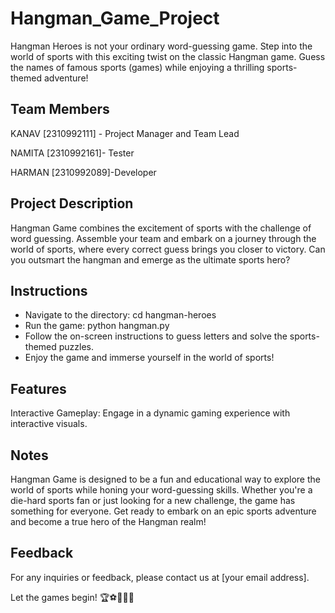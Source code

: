# Hangman_Game_Project

Hangman Heroes is not your ordinary word-guessing game. Step into the world of sports with this exciting twist on the classic Hangman game. Guess the names of famous sports (games) while enjoying a thrilling sports-themed adventure!




## Team Members
KANAV [2310992111] - Project Manager and Team Lead

NAMITA [2310992161]- Tester 

HARMAN [2310992089]-Developer






## Project Description

Hangman Game combines the excitement of sports with the challenge of word guessing. Assemble your team and embark on a journey through the world of sports, where every correct guess brings you closer to victory. Can you outsmart the hangman and emerge as the ultimate sports hero?


## Instructions

- Navigate to the directory: cd hangman-heroes
- Run the game: python hangman.py
- Follow the on-screen instructions to guess letters and solve the sports-themed puzzles.
- Enjoy the game and immerse yourself in the world of sports!




## Features

Interactive Gameplay: Engage in a dynamic gaming experience with interactive visuals.


## Notes
Hangman Game is designed to be a fun and educational way to explore the world of sports while honing your word-guessing skills. Whether you're a die-hard sports fan or just looking for a new challenge, the game has something for everyone. Get ready to embark on an epic sports adventure and become a true hero of the Hangman realm!



## Feedback

For any inquiries or feedback, please contact us at [your email address].

Let the games begin! 🏆⚽️🏀🏈🎾
